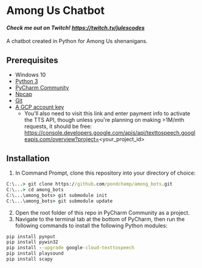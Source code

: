 # Among Us Chatbot

#### _Check me out on Twitch! https://twitch.tv/julescodes_

A chatbot created in Python for Among Us shenanigans.

## Prerequisites
* Windows 10
* [Python 3](https://www.python.org/downloads/)
* [PyCharm Community](https://www.jetbrains.com/pycharm/download/)
* [Npcap](https://nmap.org/npcap/)
* [Git](https://git-scm.com/download/win)
* [A GCP account key](https://cloud.google.com/text-to-speech/docs/libraries)
    * You'll also need to visit this link and enter payment info to
      activate the TTS API, though unless you're planning on making
      \>1M/mth requests, it should be free:
      https://console.developers.google.com/apis/api/texttospeech.googleapis.com/overview?project=<your_project_id>

## Installation

1. In Command Prompt, clone this repository into your directory of choice:
```cmd
C:\...> git clone https://github.com/pondchamp/among_bots.git
C:\...> cd among_bots
C:\...\among_bots> git submodule init
C:\...\among_bots> git submodule update
```

2. Open the root folder of this repo in PyCharm Community as a project.
3. Navigate to the terminal tab at the bottom of PyCharm, then run the
   following commands to install the following Python modules:
```cmd
pip install pynput
pip install pywin32
pip install --upgrade google-cloud-texttospeech
pip install playsound
pip install scapy
```
